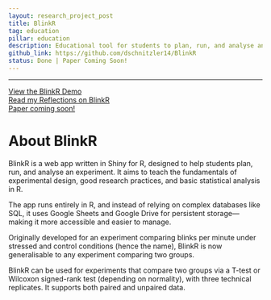```yaml
---
layout: research_project_post
title: BlinkR
tag: education
pillar: education
description: Educational tool for students to plan, run, and analyse an experiment
github_link: https://github.com/dschnitzler14/BlinkR
status: Done | Paper Coming Soon!
---
```

<hr />

<div class="bottomLinkTile">
  <a href="https://ds1405.shinyapps.io/blinkr_app/" target="_blank" rel="noopener">
    <i class="fa-solid fa-eye"></i> View the BlinkR Demo
  </a>
</div>

<div class="bottomLinkTile">
  <a href="{{ '/research_projects/01_blinkr_reflections' | relative_url }}">
    <i class="fa-solid fa-pen-nib"></i> Read my Reflections on BlinkR
  </a>
</div>

<div class="bottomLinkTile">
  <a href="">
    <i class="fa-solid fa-paper-plane"></i> Paper coming soon!
  </a>
</div>


# About BlinkR

BlinkR is a web app written in Shiny for R, designed to help students plan, run, and analyse an experiment. It aims to teach the fundamentals of experimental design, good research practices, and basic statistical analysis in R.

The app runs entirely in R, and instead of relying on complex databases like SQL, it uses Google Sheets and Google Drive for persistent storage—making it more accessible and easier to manage.

Originally developed for an experiment comparing blinks per minute under stressed and control conditions (hence the name), BlinkR is now generalisable to any experiment comparing two groups.

BlinkR can be used for experiments that compare two groups via a T-test or Wilcoxon signed-rank test (depending on normality), with three technical replicates. It supports both paired and unpaired data.


